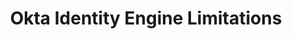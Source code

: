 ---
title: Okta Identity Engine Limitations
excerpt: Okta Identity Engine introduces a lot of changes to the Okta platform. Some of these changes result in a lack of support for previously available features.
layout: Guides
sections:
  - main
---